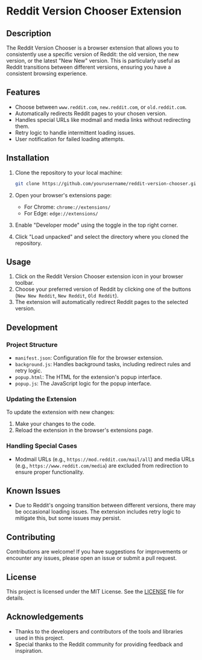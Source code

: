 # Reddit Version Chooser Extension

## Description

The Reddit Version Chooser is a browser extension that allows you to consistently use a specific version of Reddit: the old version, the new version, or the latest "New New" version. This is particularly useful as Reddit transitions between different versions, ensuring you have a consistent browsing experience.

## Features

- Choose between `www.reddit.com`, `new.reddit.com`, or `old.reddit.com`.
- Automatically redirects Reddit pages to your chosen version.
- Handles special URLs like modmail and media links without redirecting them.
- Retry logic to handle intermittent loading issues.
- User notification for failed loading attempts.

## Installation

1. Clone the repository to your local machine:

    ```sh
    git clone https://github.com/yourusername/reddit-version-chooser.git
    ```

2. Open your browser's extensions page:
    - For Chrome: `chrome://extensions/`
    - For Edge: `edge://extensions/`
3. Enable "Developer mode" using the toggle in the top right corner.
4. Click "Load unpacked" and select the directory where you cloned the repository.

## Usage

1. Click on the Reddit Version Chooser extension icon in your browser toolbar.
2. Choose your preferred version of Reddit by clicking one of the buttons (`New New Reddit`, `New Reddit`, `Old Reddit`).
3. The extension will automatically redirect Reddit pages to the selected version.

## Development

### Project Structure

- `manifest.json`: Configuration file for the browser extension.
- `background.js`: Handles background tasks, including redirect rules and retry logic.
- `popup.html`: The HTML for the extension's popup interface.
- `popup.js`: The JavaScript logic for the popup interface.

### Updating the Extension

To update the extension with new changes:

1. Make your changes to the code.
2. Reload the extension in the browser's extensions page.

### Handling Special Cases

- Modmail URLs (e.g., `https://mod.reddit.com/mail/all`) and media URLs (e.g., `https://www.reddit.com/media`) are excluded from redirection to ensure proper functionality.

## Known Issues

- Due to Reddit's ongoing transition between different versions, there may be occasional loading issues. The extension includes retry logic to mitigate this, but some issues may persist.

## Contributing

Contributions are welcome! If you have suggestions for improvements or encounter any issues, please open an issue or submit a pull request.

## License

This project is licensed under the MIT License. See the [LICENSE](LICENSE) file for details.

## Acknowledgements

- Thanks to the developers and contributors of the tools and libraries used in this project.
- Special thanks to the Reddit community for providing feedback and inspiration.

